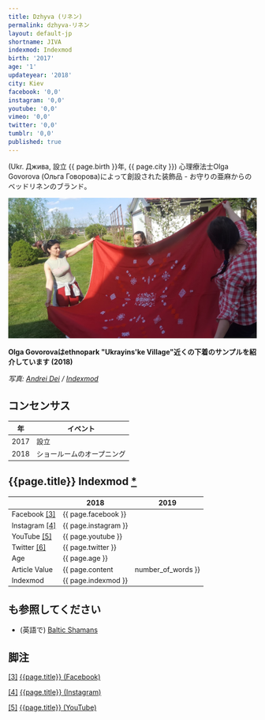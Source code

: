 ```yaml
---
title: Dzhyva (リネン)
permalink: dzhyva-リネン
layout: default-jp
shortname: JIVA
indexmod: Indexmod
birth: '2017'
age: '1'
updateyear: '2018'
city: Kiev
facebook: '0,0'
instagram: '0,0'
youtube: '0,0'
vimeo: '0,0'
twitter: '0,0'
tumblr: '0,0'
published: true
---
```

(Ukr. Джива, 設立	{{ page.birth }}年, {{ page.city }}) 心理療法士Olga Govorova (Ольга Говорова)によって創設された装飾品 - お守りの亜麻からのベッドリネンのブランド。

![](/images/jiva.jpg)

**Olga Govorovaはethnopark "Ukrayins'ke Village"近くの下着のサンプルを紹介しています (2018)**

*写真: [Andrei Dei](dei-andrei) / [Indexmod](indexmod)*

## コンセンサス

|年|イベント|
|----|---------|
|2017|設立|
|2018|ショールームのオープニング|


## {{page.title}} Indexmod [*](indexmod)

||2018|2019|
|-|-|-|
|Facebook <span id="a3">[\[3\]](#f3)</span>|{{ page.facebook }}||
|Instagram <span id="a4">[\[4\]](#f4)</span>|{{ page.instagram }}||
|YouTube <span id="a5">[\[5\]](#f5)</span>|{{ page.youtube }}||
|Twitter <span id="a6">[\[6\]](#f6)</span>|{{ page.twitter }}||
|Age|{{ page.age }}||
|Article Value|{{ page.content | number_of_words }}||
|Indexmod|{{ page.indexmod }}||

## も参照してください

+ (英語で) [Baltic Shamans](baltic-shamans)


## 脚注

[[3]](#a3) <span id="f3"></span> [{{page.title}} (Facebook)](index)

[[4]](#a4) <span id="f4"></span> [{{page.title}} (Instagram)](index)

[[5]](#a5) <span id="f5"></span> [{{page.title}} (YouTube)](index)
